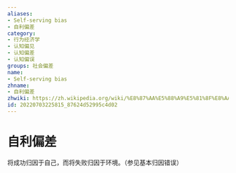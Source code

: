 ```yaml
---
aliases:
- Self-serving bias
- 自利偏差
category:
- 行为经济学
- 认知偏见
- 认知偏差
- 认知偏误
groups: 社会偏差
name:
- Self-serving bias
zhname:
- 自利偏差
zhwiki: https://zh.wikipedia.org/wiki/%E8%87%AA%E5%88%A9%E5%81%8F%E8%AA%A4
id: 20220703225815_87624d52995c4d02
---
```


# 自利偏差

将成功归因于自己，而将失败归因于环境。（参见基本归因错误）

